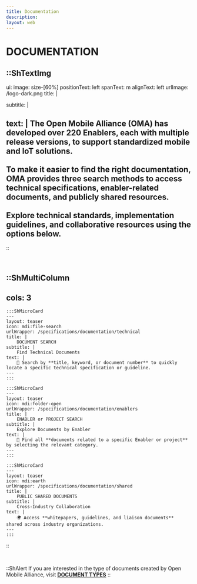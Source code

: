 ```yaml
---
title: Documentation
description:
layout: web
---
```


# DOCUMENTATION

::ShTextImg
---
ui:
    image: size-[60%]
positionText: left
spanText: m
alignText: left
urlImage: /logo-dark.png
title: |
  
subtitle: |
  
text: |
  The **Open Mobile Alliance (OMA)** has developed over **220 Enablers**, each with multiple release versions, to support **standardized mobile and IoT solutions**.  
  </br>
  To make it easier to **find the right documentation**, OMA provides **three search methods** to access technical specifications, enabler-related documents, and publicly shared resources.  
  </br>
  Explore **technical standards, implementation guidelines, and collaborative resources** using the options below.
---
::


</br>

::ShMultiColumn
---
cols: 3
---

    :::ShMicroCard
    ---
    layout: teaser
    icon: mdi:file-search
    urlWrapper: /specifications/documentation/technical
    title: |
        DOCUMENT SEARCH
    subtitle: |
        Find Technical Documents
    text: |
        🔎 Search by **title, keyword, or document number** to quickly locate a specific technical specification or guideline.
    ---
    :::

    :::ShMicroCard
    ---
    layout: teaser
    icon: mdi:folder-open
    urlWrapper: /specifications/documentation/enablers
    title: |
        ENABLER or PROJECT SEARCH
    subtitle: |
        Explore Documents by Enabler
    text: |
        📂 Find all **documents related to a specific Enabler or project** by selecting the relevant category.
    ---
    :::    

    :::ShMicroCard
    ---
    layout: teaser
    icon: mdi:earth
    urlWrapper: /specifications/documentation/shared
    title: |
        PUBLIC SHARED DOCUMENTS
    subtitle: |
        Cross-Industry Collaboration
    text: |
        🌍 Access **whitepapers, guidelines, and liaison documents** shared across industry organizations.
    ---
    ::: 

::

</br>

::ShAlert
If you are interested in the type of documents created by Open Mobile Alliance, visit [**DOCUMENT TYPES**](/specifications/lwm2m/documents)
::